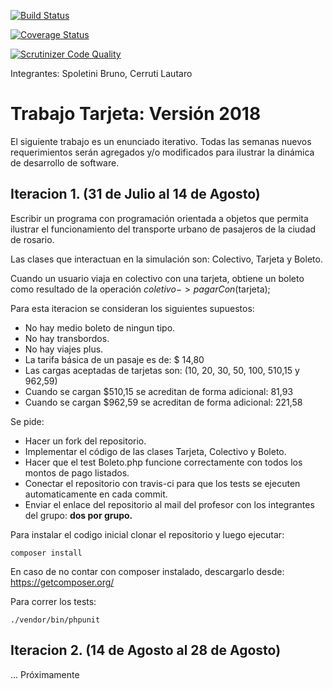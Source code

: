 

  
[![Build Status](https://travis-ci.org/BrunoSpoletini/TrabajoTarjeta2018.svg?branch=master)](https://travis-ci.org/BrunoSpoletini/TrabajoTarjeta2018)

[![Coverage Status](https://coveralls.io/repos/github/BrunoSpoletini/TrabajoTarjeta2018/badge.svg?branch=master)](https://coveralls.io/github/BrunoSpoletini/TrabajoTarjeta2018?branch=master)

[![Scrutinizer Code Quality](https://scrutinizer-ci.com/g/BrunoSpoletini/TrabajoTarjeta2018/badges/quality-score.png?b=master)](https://scrutinizer-ci.com/g/BrunoSpoletini/TrabajoTarjeta2018/?branch=master)

Integrantes: Spoletini Bruno, Cerruti Lautaro

# Trabajo Tarjeta: Versión 2018

El siguiente trabajo es un enunciado iterativo. Todas las semanas nuevos
requerimientos serán agregados y/o modificados para ilustrar la dinámica de
desarrollo de software.

## Iteracion 1. (31 de Julio al 14 de Agosto)

Escribir un programa con programación orientada a objetos que permita ilustrar
el funcionamiento del transporte urbano de pasajeros de la ciudad de rosario.

Las clases que interactuan en la simulación son: Colectivo, Tarjeta y Boleto.

Cuando un usuario viaja en colectivo con una tarjeta, obtiene un boleto como
resultado de la operación $coletivo->pagarCon($tarjeta);


Para esta iteracion se consideran los siguientes supuestos:

- No hay medio boleto de ningun tipo.
- No hay transbordos.
- No hay viajes plus.
- La tarifa básica de un pasaje es de: $ 14,80
- Las cargas aceptadas de tarjetas son: (10, 20, 30, 50, 100, 510,15 y 962,59)
- Cuando se cargan  $510,15 se acreditan de forma adicional: 81,93
- Cuando se cargan  $962,59 se acreditan de forma adicional: 221,58

Se pide:

- Hacer un fork del repositorio.
- Implementar el código de las clases Tarjeta, Colectivo y Boleto.
- Hacer que el test Boleto.php funcione correctamente con todos los montos de pago listados.
- Conectar el repositorio con travis-ci para que los tests se ejecuten automaticamente en cada commit.
- Enviar el enlace del repositorio al mail del profesor con los integrantes del grupo: **dos por grupo.**


Para instalar el codigo inicial clonar el repositorio y luego ejecutar:

```
composer install
```

En caso de no contar con composer instalado, descargarlo desde: https://getcomposer.org/

Para correr los tests:

```
./vendor/bin/phpunit
```


## Iteracion 2. (14 de Agosto al 28 de Agosto)

... Próximamente
